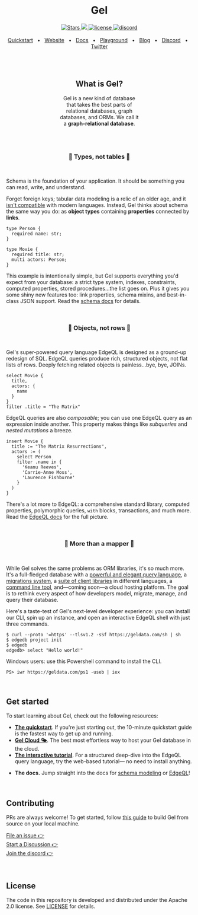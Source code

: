 <!--<p align="center">
  <a href="https://www.geldata.com">
    <img src="https://www.geldata.com/github_banner.png">
  </a>
</p>-->

<div align="center">
  <h1>Gel</h1>
  <a href="https://github.com/geldata/gel" rel="nofollow">
    <img src="https://img.shields.io/github/stars/geldata/gel" alt="Stars">
  </a>
  <a href="https://github.com/geldata/gel/actions">
    <img src="https://github.com/geldata/gel/workflows/Tests/badge.svg?event=push&branch=master" />
  </a>
  <a href="https://github.com/geldata/gel/blob/master/LICENSE">
    <img alt="license" src="https://img.shields.io/badge/license-Apache%202.0-blue" />
  </a>
  <a href="https://discord.gg/umUueND6ag">
    <img alt="discord" src="https://img.shields.io/discord/841451783728529451?color=5865F2&label=discord&logo=discord&logoColor=8a9095">
  </a>
  <br />
  <br />
  <a href="https://www.geldata.com/docs/guides/quickstart">Quickstart</a>
  <span>&nbsp;&nbsp;•&nbsp;&nbsp;</span>
  <a href="https://www.geldata.com">Website</a>
  <span>&nbsp;&nbsp;•&nbsp;&nbsp;</span>
  <a href="https://www.geldata.com/docs">Docs</a>
  <span>&nbsp;&nbsp;•&nbsp;&nbsp;</span>
  <a href="https://www.geldata.com/tutorial">Playground</a>
  <span>&nbsp;&nbsp;•&nbsp;&nbsp;</span>
  <a href="https://www.geldata.com/blog">Blog</a>
  <span>&nbsp;&nbsp;•&nbsp;&nbsp;</span>
  <a href="https://discord.gg/umUueND6ag">Discord</a>
  <span>&nbsp;&nbsp;•&nbsp;&nbsp;</span>
  <a href="https://twitter.com/usegel">Twitter</a>
  <br />

</div>

<br />
<br />

<br/>
<div align="center">
  <h2>What is Gel?</h2>
  <p style="max-width: 450px;">
    Gel is a new kind of database
    <br/>
    that takes the best parts of
    <br/>
    relational databases, graph
    <br/>
    databases, and ORMs. We call it
    <br/>a <b>graph-relational database</b>.
  </p>
</div>

<br/>

<br/>
<div align="center">
  <h3>🧩 Types, not tables 🧩</h3>
</div>
<br/>

Schema is the foundation of your application. It should be something you can
read, write, and understand.

Forget foreign keys; tabular data modeling is a relic of an older age, and it
[isn't compatible](https://en.wikipedia.org/wiki/Object%E2%80%93relational_impedance_mismatch)
with modern languages. Instead, Gel thinks about schema the same way you do:
as **object types** containing **properties** connected by **links**.

```esdl
type Person {
  required name: str;
}

type Movie {
  required title: str;
  multi actors: Person;
}
```

This example is intentionally simple, but Gel supports everything you'd
expect from your database: a strict type system, indexes, constraints, computed
properties, stored procedures...the list goes on. Plus it gives you some shiny
new features too: link properties, schema mixins, and best-in-class JSON
support. Read the [schema docs](https://www.geldata.com/docs/datamodel/index)
for details.

<!-- ### Objects, not rows. ❄️ -->

<br/>
<div align="center">
  <h3>🌳 Objects, not rows 🌳</h3>
</div>
<br/>

Gel's super-powered query language EdgeQL is designed as a ground-up
redesign of SQL. EdgeQL queries produce rich, structured objects, not flat
lists of rows. Deeply fetching related objects is painless...bye, bye, JOINs.

```esdl
select Movie {
  title,
  actors: {
    name
  }
}
filter .title = "The Matrix"
```

EdgeQL queries are also _composable_; you can use one EdgeQL query as an
expression inside another. This property makes things like _subqueries_ and
_nested mutations_ a breeze.

```esdl
insert Movie {
  title := "The Matrix Resurrections",
  actors := (
    select Person
    filter .name in {
      'Keanu Reeves',
      'Carrie-Anne Moss',
      'Laurence Fishburne'
    }
  )
}
```

There's a lot more to EdgeQL: a comprehensive standard library, computed
properties, polymorphic queries, `with` blocks, transactions, and much more.
Read the [EdgeQL docs](https://www.geldata.com/docs/edgeql/index) for the full
picture.

<br/>
<div align="center">
  <h3>🦋 More than a mapper 🦋</h3>
</div>
<br/>

While Gel solves the same problems as ORM libraries, it's so much more. It's
a full-fledged database with a
[powerful and elegant query language](https://www.geldata.com/docs/edgeql/index), a
[migrations system](https://www.geldata.com/docs/guides/migrations/index), a
[suite of client libraries](https://www.geldata.com/docs/clients/index) in
different languages, a
[command line tool](https://www.geldata.com/docs/cli/index), and—coming soon—a
cloud hosting platform. The goal is to rethink every aspect of how developers
model, migrate, manage, and query their database.

Here's a taste-test of Gel's next-level developer experience: you can
install our CLI, spin up an instance, and open an interactive EdgeQL shell with
just three commands.

```
$ curl --proto '=https' --tlsv1.2 -sSf https://geldata.com/sh | sh
$ edgedb project init
$ edgedb
edgedb> select "Hello world!"
```

Windows users: use this Powershell command to install the CLI.

```
PS> iwr https://geldata.com/ps1 -useb | iex
```

<br />

## Get started

To start learning about Gel, check out the following resources:

- **[The quickstart](https://www.geldata.com/docs/guides/quickstart)**. If
  you're just starting out, the 10-minute quickstart guide is the fastest way
  to get up and running.
- **[Gel Cloud 🌤️](https://www.geldata.com/cloud)**. The best
  most effortless way to host your Gel database in the cloud.
- **[The interactive tutorial](https://www.geldata.com/tutorial)**. For a
  structured deep-dive into the EdgeQL query language, try the web-based
  tutorial— no need to install anything.
<!-- The e-book needs to be converted to Gel

- **[The e-book](https://www.edgedb.com/easy-edgedb)**. For the most
  comprehensive walkthrough of EdgeDB concepts, check out our illustrated
  e-book [Easy EdgeDB](https://www.edgedb.com/easy-edgedb). It's designed to
  walk a total beginner through EdgeDB in its entirety, from the basics through
  advanced concepts.
-->
- **The docs.** Jump straight into the docs for
  [schema modeling](https://www.geldata.com/docs/datamodel/index) or
  [EdgeQL](https://www.geldata.com/docs/edgeql/index)!

<br />

## Contributing

PRs are always welcome! To get started, follow
[this guide](https://www.geldata.com/docs/internals/dev) to build Gel from
source on your local machine.

[File an issue 👉](https://github.com/geldata/gel/issues/new/choose)
<br />
[Start a Discussion 👉](https://github.com/geldata/gel/discussions/new)
<br />
[Join the discord 👉](https://discord.gg/umUueND6ag)

<br />

## License

The code in this repository is developed and distributed under the
Apache 2.0 license. See [LICENSE](LICENSE) for details.
